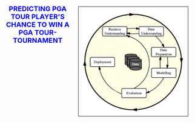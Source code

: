 <div>
<img src="images/Figure1_CRISP_DM_Model.jpeg" border-radius= 50% width="300px" height="300px" align="right" top=0;
  right=0;>
  <h1 style='color:blue;font-size:18px;text-align: center;'> PREDICTING PGA TOUR PLAYER'S CHANCE TO WIN A PGA TOUR-TOURNAMENT</h1>
</div>
